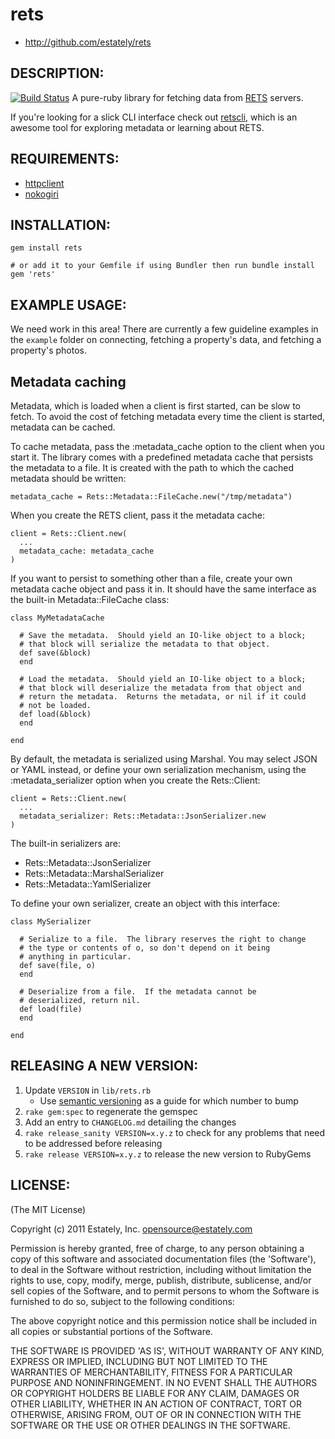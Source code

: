 # rets

* http://github.com/estately/rets

## DESCRIPTION:

[![Build Status](https://secure.travis-ci.org/estately/rets.png?branch=master)](http://travis-ci.org/estately/rets)
A pure-ruby library for fetching data from [RETS] servers.

If you're looking for a slick CLI interface check out [retscli](https://github.com/summera/retscli), which is an awesome tool for exploring metadata or learning about RETS.

[RETS]: http://www.rets.org

## REQUIREMENTS:

* [httpclient]
* [nokogiri]

[httpclient]: https://github.com/nahi/httpclient
[nokogiri]: http://nokogiri.org

## INSTALLATION:
```
gem install rets

# or add it to your Gemfile if using Bundler then run bundle install
gem 'rets'
```

## EXAMPLE USAGE:

We need work in this area! There are currently a few guideline examples in the `example` folder on connecting, fetching a property's data, and fetching a property's photos.

## Metadata caching

Metadata, which is loaded when a client is first started, can be slow
to fetch.  To avoid the cost of fetching metadata every time the
client is started, metadata can be cached.

To cache metadata, pass the :metadata_cache option to the client when
you start it.  The library comes with a predefined metadata cache that
persists the metadata to a file.  It is created with the path to which
the cached metadata should be written:

    metadata_cache = Rets::Metadata::FileCache.new("/tmp/metadata")

When you create the RETS client, pass it the metadata cache:

    client = Rets::Client.new(
      ...
      metadata_cache: metadata_cache
    )

If you want to persist to something other than a file, create your own
metadata cache object and pass it in.  It should have the same interface
as the built-in Metadata::FileCache class:

    class MyMetadataCache

      # Save the metadata.  Should yield an IO-like object to a block;
      # that block will serialize the metadata to that object.
      def save(&block)
      end

      # Load the metadata.  Should yield an IO-like object to a block;
      # that block will deserialize the metadata from that object and
      # return the metadata.  Returns the metadata, or nil if it could
      # not be loaded.
      def load(&block)
      end

    end

By default, the metadata is serialized using Marshal.  You may select
JSON or YAML instead, or define your own serialization mechanism, using the
:metadata_serializer option when you create the Rets::Client:

    client = Rets::Client.new(
      ...
      metadata_serializer: Rets::Metadata::JsonSerializer.new
    )

The built-in serializers are:

* Rets::Metadata::JsonSerializer
* Rets::Metadata::MarshalSerializer
* Rets::Metadata::YamlSerializer

To define your own serializer, create an object with this interface:

    class MySerializer

      # Serialize to a file.  The library reserves the right to change
      # the type or contents of o, so don't depend on it being
      # anything in particular.
      def save(file, o)
      end

      # Deserialize from a file.  If the metadata cannot be
      # deserialized, return nil.
      def load(file)
      end

    end

## RELEASING A NEW VERSION:

1. Update `VERSION` in `lib/rets.rb`
    - Use [semantic versioning](https://semver.org) as a guide for which number to bump
1. `rake gem:spec` to regenerate the gemspec
1. Add an entry to `CHANGELOG.md` detailing the changes
1. `rake release_sanity VERSION=x.y.z` to check for any problems that need to be addressed before releasing
1. `rake release VERSION=x.y.z` to release the new version to RubyGems

## LICENSE:

(The MIT License)

Copyright (c) 2011 Estately, Inc. <opensource@estately.com>

Permission is hereby granted, free of charge, to any person obtaining
a copy of this software and associated documentation files (the
'Software'), to deal in the Software without restriction, including
without limitation the rights to use, copy, modify, merge, publish,
distribute, sublicense, and/or sell copies of the Software, and to
permit persons to whom the Software is furnished to do so, subject to
the following conditions:

The above copyright notice and this permission notice shall be included
in all copies or substantial portions of the Software.

THE SOFTWARE IS PROVIDED 'AS IS', WITHOUT WARRANTY OF ANY KIND,
EXPRESS OR IMPLIED, INCLUDING BUT NOT LIMITED TO THE WARRANTIES OF
MERCHANTABILITY, FITNESS FOR A PARTICULAR PURPOSE AND NONINFRINGEMENT.
IN NO EVENT SHALL THE AUTHORS OR COPYRIGHT HOLDERS BE LIABLE FOR ANY
CLAIM, DAMAGES OR OTHER LIABILITY, WHETHER IN AN ACTION OF CONTRACT,
TORT OR OTHERWISE, ARISING FROM, OUT OF OR IN CONNECTION WITH THE
SOFTWARE OR THE USE OR OTHER DEALINGS IN THE SOFTWARE.
